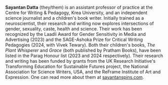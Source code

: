 <b>Sayantan Datta</b> (they/them) is an assistant professor of practice at the Centre for Writing & Pedagogy, Krea University, and an independent science journalist and a children's book writer. Initially trained as a neuroscientist, their research and writing now explores intersections of gender, sexuality, caste, health and science. Their work has been recognized by the Laadli Award for Gender Sensitivity in Media and Advertising (2023) and the SAGE-Ashoka Prize for Critical Writing Pedagogies (2024, with Vivek Tewary). Both their children's books, *The Plant Whisperer* and *Grace* (both published by Pratham Books), have been listed in the Parag Honour list (2023 and 2024 respectively). Their research and writing has been funded by grants from the UK Research Initiative's Transforming Education for Sustainable Futures project, the National Association for Science Writers, USA, and the ReFrame Institute of Art and Expression. One can read more about them at <a href="https://www.sayantanspins.com" target="_blank">sayantanspins.com<a>.
